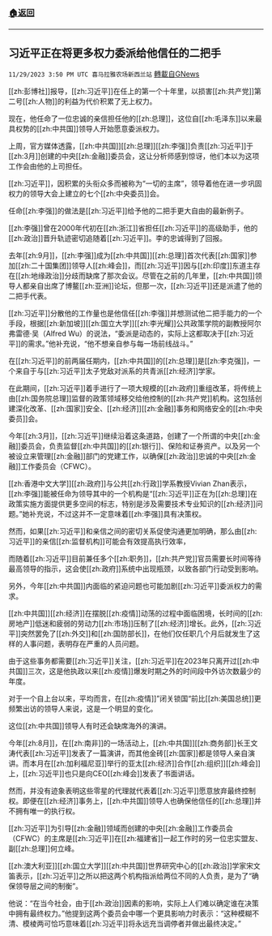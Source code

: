 ###  [:house:返回](README.md)
---


## 习近平正在将更多权力委派给他信任的二把手
`11/29/2023 3:50 PM UTC 喜马拉雅农场新西兰站` [轉載自GNews](https://gnews.org/articles/2050397)

[[zh:彭博社]]报导，[[zh:习近平]]在任上的第一个十年里，以损害[[zh:共产党]]第二号[[zh:人物]]的利益为代价积累了无上权力。

现在，他任命了一位忠诚的亲信担任他的[[zh:总理]]，这位自[[zh:毛泽东]]以来最具权势的[[zh:中共国]]领导人开始愿意委派权力。

上周，官方媒体透露，[[zh:中共国]][[zh:总理]][[zh:李强]]负责[[zh:习近平]]于[[zh:3月]]创建的中央[[zh:金融]]委员会，这让分析师感到惊讶，他们本以为这项工作会由他的上司担任。

[[zh:习近平]]，因积累的头衔众多而被称为“一切的主席”，领导着他在进一步巩固权力的领导大会上建立的七个[[zh:中央委员]]会。

任命[[zh:李强]]的做法是[[zh:习近平]]给予他的二把手更大自由的最新例子。

[[zh:李强]]曾在2000年代初在[[zh:浙江]]省担任[[zh:习近平]]的高级助手，他的[[zh:政治]]晋升轨迹密切追随着[[zh:习近平]]。李的忠诚得到了回报。

去年[[zh:9月]]，[[zh:李强]]成为[[zh:中共国]][[zh:总理]]首次代表[[zh:国家]]参加[[zh:二十国集团]]领导人[[zh:峰会]]，而[[zh:习近平]]因与[[zh:印度]]东道主存在[[zh:地缘政治]]分歧而缺席了那次会议。尽管在之前的几年里，[[zh:中共国]]领导人都亲自出席了博鳌[[zh:亚洲]]论坛，但那一次，[[zh:习近平]]还是派遣了他的二把手代表。

[[zh:习近平]]分散他的工作量也是他信任[[zh:李强]]并想测试他二把手能力的一个手段，根据[[zh:新加坡]][[zh:国立大学]][[zh:李光耀]]公共政策学院的副教授阿尔弗雷德·吴（Alfred Wu）的说法，“委派是动态的，实际上这都取决于[[zh:习近平]]的需求。”他补充说，“他不想亲自参与每一场前线战斗。”

在[[zh:习近平]]的前两届任期内，[[zh:中共国]]的[[zh:总理]]是[[zh:李克强]]，一个来自于与[[zh:习近平]]太子党敌对派系的共青派[[zh:经济]]学家。

在此期间，[[zh:习近平]]着手进行了一项大规模的[[zh:政府]]重组改革，将传统上由[[zh:国务院总理]]监督的政策领域移交给他控制的[[zh:共产党]]机构。这包括创建深化改革、[[zh:国家]]安全、[[zh:经济]][[zh:金融]]事务和网络安全的[[zh:中央委员]]会。

今年[[zh:3月]]，[[zh:习近平]]继续沿着这条道路，创建了一个所谓的中央[[zh:金融]]委员会，负责监督[[zh:中共国]]的[[zh:银行]]、保险和证券资产。以及另一个被设立来管理[[zh:金融]]部门的党建工作，以确保[[zh:政治]]忠诚的中央[[zh:金融]]工作委员会（CFWC）。

[[zh:香港中文大学]][[zh:政府]]与公共[[zh:行政]]学系教授Vivian Zhan表示，[[zh:李强]]能被任命为领导其中的一个机构是“[[zh:习近平]]正在为[[zh:总理]]在政策实施方面提供更多空间的标志，特别是涉及需要技术专业知识的[[zh:经济]]问题。”她补充说，不过这并不一定意味着[[zh:李强]]具有决策权。

然而，如果[[zh:习近平]]和亲信之间的密切关系促使沟通更加明确，那么由[[zh:习近平]]的亲信[[zh:监督机构]]可能会有效提高执行效率，

而随着[[zh:习近平]]目前兼任多个[[zh:职务]]，[[zh:共产党]]官员需要长时间等待最高领导的指示，这会使[[zh:政府]]系统中出现瓶颈，以致各部门行动受到影响。

另外，今年[[zh:中共国]]内面临的紧迫问题也可能加剧[[zh:习近平]]委派权力的需求。

[[zh:中共国]][[zh:经济]]在摆脱[[zh:疫情]]动荡的过程中面临困境，长时间的[[zh:房地产]]低迷和疲弱的劳动力[[zh:市场]]压制了[[zh:经济]]增长。此外，[[zh:习近平]]突然罢免了[[zh:外交]]和[[zh:国防部长]]，在他们仅任职几个月后就发生了这样的人事问题，表明存在严重的人员问题。

由于这些事务都需要[[zh:习近平]]关注，[[zh:习近平]]在2023年只离开过[[zh:中共国]]三次，这是他执政以来[[zh:疫情]]爆发时期之外的时间段中外访次数最少的年度。

对于一个自上台以来，平均而言，在[[zh:疫情]]”闭关锁国“前比[[zh:美国总统]]更频繁出访的领导人来说，这是一个明显的变化。

这位[[zh:中共国]]领导人有时还会缺席海外的演讲。

今年[[zh:8月]]，在[[zh:南非]]的一场活动上，[[zh:中共国]][[zh:商务部]]长王文涛代表[[zh:习近平]]发表了一篇演讲，而其他金砖[[zh:国家]]都是领导人亲自演讲。而本月在[[zh:加利福尼亚]]举行的亚太[[zh:经济]]合作[[zh:组织]][[zh:峰会]]上，[[zh:习近平]]也只是向CEO[[zh:峰会]]发表了书面讲话。

然而，并没有迹象表明这些零星的代理就代表着[[zh:习近平]]愿意放弃最终控制权。即便在[[zh:经济]]事务上，[[zh:中共国]]领导人也确保他信任的[[zh:总理]]并不拥有唯一的执行权。

[[zh:习近平]]为引导[[zh:金融]]领域而创建的中央[[zh:金融]]工作委员会（CFWC）的主席是[[zh:习近平]]在[[zh:福建省]]一起工作时的另一位忠实盟友、副[[zh:总理]]何立峰。

[[zh:澳大利亚]][[zh:国立大学]][[zh:中共国]]世界研究中心的[[zh:政治]]学家宋文笛表示，[[zh:习近平]]之所以把这两个机构指派给两位不同的人负责，是为了“确保领导层之间的制衡”。

他说：“在当今社会，由于[[zh:政治]]因素的影响，实际上人们难以确定谁在决策中拥有最终权力。”他提到这两个委员会中哪一个更具影响力时表示：“这种模糊不清、模棱两可恰巧意味着[[zh:习近平]]将永远充当调停者并做出最终决定。”
